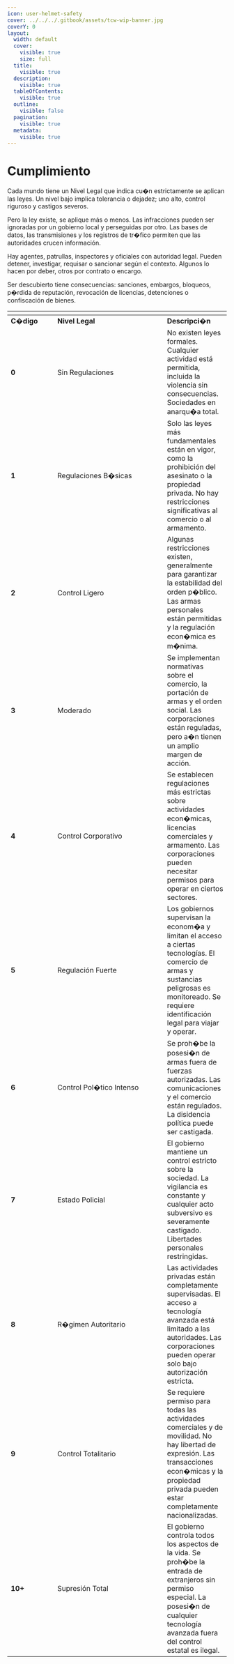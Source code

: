 ```yaml
---
icon: user-helmet-safety
cover: ../../../.gitbook/assets/tcw-wip-banner.jpg
coverY: 0
layout:
  width: default
  cover:
    visible: true
    size: full
  title:
    visible: true
  description:
    visible: true
  tableOfContents:
    visible: true
  outline:
    visible: false
  pagination:
    visible: true
  metadata:
    visible: true
---
```


# Cumplimiento

Cada mundo tiene un Nivel Legal que indica cu�n estrictamente se aplican las leyes. Un nivel bajo implica tolerancia o dejadez; uno alto, control riguroso y castigos severos.

Pero la ley existe, se aplique más o menos. Las infracciones pueden ser ignoradas por un gobierno local y perseguidas por otro. Las bases de datos, las transmisiones y los registros de tr�fico permiten que las autoridades crucen información.

Hay agentes, patrullas, inspectores y oficiales con autoridad legal. Pueden detener, investigar, requisar o sancionar según el contexto. Algunos lo hacen por deber, otros por contrato o encargo.

Ser descubierto tiene consecuencias: sanciones, embargos, bloqueos, p�rdida de reputación, revocación de licencias, detenciones o confiscación de bienes.

<table data-header-hidden><thead><tr><th width="91"></th><th width="236"></th><th></th></tr></thead><tbody><tr><td><strong>C�digo</strong></td><td><strong>Nivel Legal</strong></td><td><strong>Descripci�n</strong></td></tr><tr><td><strong>0</strong></td><td>Sin Regulaciones</td><td>No existen leyes formales. Cualquier actividad está permitida, incluida la violencia sin consecuencias. Sociedades en anarqu�a total.</td></tr><tr><td><strong>1</strong></td><td>Regulaciones B�sicas</td><td>Solo las leyes más fundamentales están  en vigor, como la prohibición del asesinato o la propiedad privada. No hay restricciones significativas al comercio o al armamento.</td></tr><tr><td><strong>2</strong></td><td>Control Ligero</td><td>Algunas restricciones existen, generalmente para garantizar la estabilidad del orden p�blico. Las armas personales están  permitidas y la regulación econ�mica es m�nima.</td></tr><tr><td><strong>3</strong></td><td>Moderado</td><td>Se implementan normativas sobre el comercio, la portación de armas y el orden social. Las corporaciones están  reguladas, pero a�n tienen un amplio margen de acción.</td></tr><tr><td><strong>4</strong></td><td>Control Corporativo</td><td>Se establecen regulaciones más estrictas sobre actividades econ�micas, licencias comerciales y armamento. Las corporaciones pueden necesitar permisos para operar en ciertos sectores.</td></tr><tr><td><strong>5</strong></td><td>Regulación Fuerte</td><td>Los gobiernos supervisan la econom�a y limitan el acceso a ciertas tecnologías. El comercio de armas y sustancias peligrosas es monitoreado. Se requiere identificación legal para viajar y operar.</td></tr><tr><td><strong>6</strong></td><td>Control Pol�tico Intenso</td><td>Se proh�be la posesi�n de armas fuera de fuerzas autorizadas. Las comunicaciones y el comercio están  regulados. La disidencia política puede ser castigada.</td></tr><tr><td><strong>7</strong></td><td>Estado Policial</td><td>El gobierno mantiene un control estricto sobre la sociedad. La vigilancia es constante y cualquier acto subversivo es severamente castigado. Libertades personales restringidas.</td></tr><tr><td><strong>8</strong></td><td>R�gimen Autoritario</td><td>Las actividades privadas están  completamente supervisadas. El acceso a tecnología avanzada está limitado a las autoridades. Las corporaciones pueden operar solo bajo autorización estricta.</td></tr><tr><td><strong>9</strong></td><td>Control Totalitario</td><td>Se requiere permiso para todas las actividades comerciales y de movilidad. No hay libertad de expresión. Las transacciones econ�micas y la propiedad privada pueden estar completamente nacionalizadas.</td></tr><tr><td><strong>10+</strong></td><td>Supresión Total</td><td>El gobierno controla todos los aspectos de la vida. Se proh�be la entrada de extranjeros sin permiso especial. La posesi�n de cualquier tecnología avanzada fuera del control estatal es ilegal.</td></tr></tbody></table>
